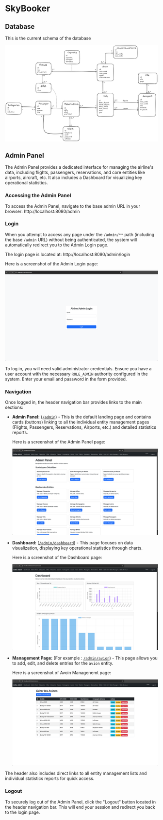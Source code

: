 # SkyBooker
## Database
This is the current schema of the database

![image](img/MCD.png)

## Admin Panel

The Admin Panel provides a dedicated interface for managing the airline's data, including flights, passengers, reservations, and core entities like airports, aircraft, etc. It also includes a Dashboard for visualizing key operational statistics.

### Accessing the Admin Panel

To access the Admin Panel, navigate to the base admin URL in your browser: http://localhost:8080/admin

### Login

When you attempt to access any page under the `/admin/**` path (including the base `/admin` URL) without being authenticated, the system will automatically redirect you to the Admin Login page.

The login page is located at: http://localhost:8080/admin/login

Here is a screenshot of the Admin Login page:

![Admin Login Page](img/admin_login_page.png)

To log in, you will need valid administrator credentials. Ensure you have a user account with the necessary `ROLE_ADMIN` authority configured in the system. Enter your email and password in the form provided.

### Navigation

Once logged in, the header navigation bar provides links to the main sections:

* **Admin Panel:** ([`/admin`](http://localhost:8080/admin)) - This is the default landing page and contains cards (buttons) linking to all the individual entity management pages (Flights, Passengers, Reservations, Airports, etc.) and detailed statistics reports.

  Here is a screenshot of the Admin Panel page:

  ![Admin Panel Page](img/admin_panel_page.png)

* **Dashboard:** ([`/admin/dashboard`](http://localhost:8080/admin/dashboard)) - This page focuses on data visualization, displaying key operational statistics through charts.

  Here is a screenshot of the Dashboard page:

  ![Admin Dashboard Page](img/admin_dashboard_page.png)

* **Management Page:** (For example : [`/admin/avion`](http://localhost:8080/admin/avion)) - This page allows you to add, edit, and delete entries for the `avion` entity.
    
    Here is a screenshot of Avoin Managenemt page:

  ![Admin Dashboard Page](img/avion_management_page.png)

The header also includes direct links to all entity management lists and individual statistics reports for quick access.

### Logout

To securely log out of the Admin Panel, click the "Logout" button located in the header navigation bar. This will end your session and redirect you back to the login page.

